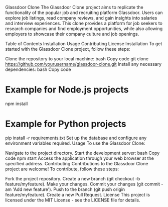 Glassdoor Clone
The Glassdoor Clone project aims to replicate the functionality of the popular job and recruiting platform Glassdoor. Users can explore job listings, read company reviews, and gain insights into salaries and interview experiences. This clone provides a platform for job seekers to research companies and find employment opportunities, while also allowing employers to showcase their company culture and job openings.

Table of Contents
Installation
Usage
Contributing
License
Installation
To get started with the Glassdoor Clone project, follow these steps:

Clone the repository to your local machine:
bash
Copy code
git clone https://github.com/yourusername/glassdoor-clone.git
Install any necessary dependencies:
bash
Copy code
# Example for Node.js projects
npm install

# Example for Python projects
pip install -r requirements.txt
Set up the database and configure any environment variables required.
Usage
To use the Glassdoor Clone:

Navigate to the project directory.
Start the development server:
bash
Copy code
npm start
Access the application through your web browser at the specified address.
Contributing
Contributions to the Glassdoor Clone project are welcome! To contribute, follow these steps:

Fork the project repository.
Create a new branch (git checkout -b feature/myfeature).
Make your changes.
Commit your changes (git commit -am 'Add new feature').
Push to the branch (git push origin feature/myfeature).
Create a new Pull Request.
License
This project is licensed under the MIT License - see the LICENSE file for details.
